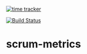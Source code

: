 [![time tracker](https://wakatime.com/badge/github/jpchagas/scrum-metrics.svg)](https://wakatime.com/badge/github/jpchagas/scrum-metrics)

[![Build Status](https://travis-ci.org/jpchagas/scrum-metrics.svg?branch=master)](https://travis-ci.org/jpchagas/scrum-metrics)

# scrum-metrics
